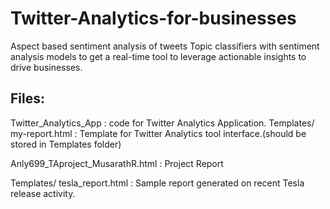 # Twitter-Analytics-for-businesses
Aspect based sentiment analysis of tweets
Topic classifiers with sentiment analysis models to get a real-time tool to  leverage actionable insights to drive businesses.

Files:
------
Twitter_Analytics_App : code for Twitter Analytics Application.
Templates/ my-report.html : Template for Twitter Analytics tool interface.(should be stored in Templates folder)

Anly699_TAproject_MusarathR.html : Project Report


Templates/ tesla_report.html : Sample report generated on recent Tesla release activity. 
